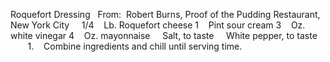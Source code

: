 Roquefort Dressing
 
From:  Robert Burns, Proof of the Pudding Restaurant, New York City
 
 
1/4    Lb. Roquefort cheese
1    Pint sour cream
3    Oz. white vinegar
4    Oz. mayonnaise
    Salt, to taste
    White pepper, to taste
    
 
1.    Combine ingredients and chill until serving time.

